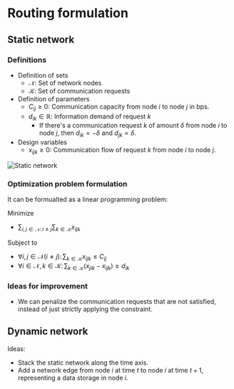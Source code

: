 # Routing formulation

## Static network

### Definitions

- Definition of sets
    - $`\mathcal{N}`$: Set of network nodes
    - $`\mathcal{K}`$: Set of communication requests
- Definition of parameters
    - $`C_{ij} \geq 0`$: Communication capacity from node $`i`$ to node $`j`$ in bps.
    - $`d_{ik} \in \mathbb{R}`$: Information demand of request $`k`$
        - If there's a communication request $`k`$ of amount $`\delta`$ from node $`i`$ to node $`j`$, then $`d_{ik} = -\delta`$ and $`d_{jk} = \delta`$.
- Design variables
    - $`x_{ijk} \geq 0`$: Communication flow of request $`k`$ from node $`i`$ to node $`j`$.

![Static network](../../img/static_network.drawio.svg)

### Optimization problem formulation

It can be formualted as a linear programming problem:

Minimize

- $`\sum_{i,j \in \mathcal{N} \colon i \neq j} \sum_{k \in \mathcal{K}} x_{ijk}`$

Subject to

- $`\forall i,j \in \mathcal{N} (i \neq j) \colon \sum_{k \in \mathcal{K}} x_{ijk} \leq C_{ij}`$
- $`\forall i \in \mathcal{N}, k \in \mathcal{K} \colon \sum_{k \in \mathcal{K}} \left( x_{jik} - x_{ijk} \right) \geq d_{ik}`$

### Ideas for improvement

- We can penalize the communication requests that are not satisfied, instead of just strictly applying the constraint.

## Dynamic network

Ideas:

- Stack the static network along the time axis.
- Add a network edge from node $`i`$ at time $`t`$ to node $`i`$ at time $`t+1`$, representing a data storage in node $`i`$.
